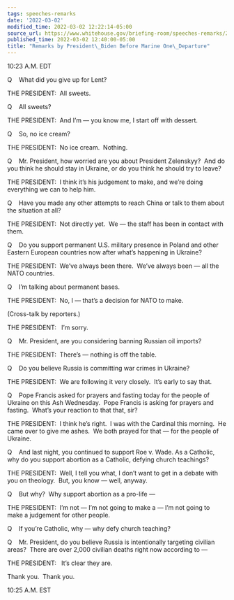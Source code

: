```yaml
---
tags: speeches-remarks
date: '2022-03-02'
modified_time: 2022-03-02 12:22:14-05:00
source_url: https://www.whitehouse.gov/briefing-room/speeches-remarks/2022/03/02/remarks-by-president-biden-before-marine-one-departure-15/
published_time: 2022-03-02 12:40:00-05:00
title: "Remarks by President\_Biden Before Marine One\_Departure"
---
```

 
10:23 A.M. EDT   

Q    What did you give up for Lent?

THE PRESIDENT:  All sweets.

Q    All sweets?

THE PRESIDENT:  And I’m — you know me, I start off with dessert. 

Q    So, no ice cream?

THE PRESIDENT:  No ice cream.  Nothing.

Q    Mr. President, how worried are you about President Zelenskyy?  And
do you think he should stay in Ukraine, or do you think he should try to
leave?

THE PRESIDENT:  I think it’s his judgement to make, and we’re doing
everything we can to help him. 

Q    Have you made any other attempts to reach China or talk to them
about the situation at all?

THE PRESIDENT:  Not directly yet.  We — the staff has been in contact
with them.

Q    Do you support permanent U.S. military presence in Poland and other
Eastern European countries now after what’s happening in Ukraine?

THE PRESIDENT:  We’ve always been there.  We’ve always been — all the
NATO countries. 

Q    I’m talking about permanent bases.

THE PRESIDENT:  No, I — that’s a decision for NATO to make.

(Cross-talk by reporters.)

THE PRESIDENT:   I’m sorry.

Q    Mr. President, are you considering banning Russian oil imports?

THE PRESIDENT:  There’s — nothing is off the table.

Q    Do you believe Russia is committing war crimes in Ukraine?

THE PRESIDENT:  We are following it very closely.  It’s early to say
that.

Q    Pope Francis asked for prayers and fasting today for the people of
Ukraine on this Ash Wednesday.  Pope Francis is asking for prayers and
fasting.  What’s your reaction to that that, sir?

THE PRESIDENT:  I think he’s right.  I was with the Cardinal this
morning.  He came over to give me ashes.  We both prayed for that — for
the people of Ukraine.

Q    And last night, you continued to support Roe v. Wade. As a
Catholic, why do you support abortion as a Catholic, defying church
teachings?

THE PRESIDENT:  Well, I tell you what, I don’t want to get in a debate
with you on theology.  But, you know — well, anyway.

Q    But why?  Why support abortion as a pro-life —

THE PRESIDENT:  I’m not — I’m not going to make a — I’m not going to
make a judgement for other people.

Q    If you’re Catholic, why — why defy church teaching?

Q    Mr. President, do you believe Russia is intentionally targeting
civilian areas?  There are over 2,000 civilian deaths right now
according to —

THE PRESIDENT:   It’s clear they are. 

Thank you.  Thank you.

10:25 A.M. EST
